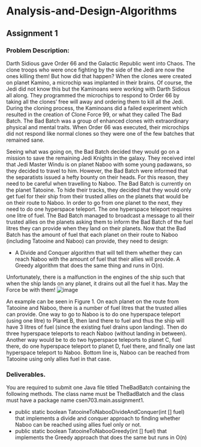 # Analysis-and-Design-Algorithms
## Assignment 1 
### Problem Description:
Darth Sidious gave Order 66 and the Galactic Republic went into Chaos. The clone troops who were once fighting by the side of the Jedi are now the ones killing them! But how did that happen? When the clones were created on planet Kamino, a microchip was implanted in their brains. Of course, the Jedi did not know this but the Kaminoans were working with Darth Sidious all along. They programmed the microchips to respond to Order 66 by taking all the clones’ free will away and ordering them to kill all the Jedi. During the cloning process, the Kaminoans did a failed experiment which resulted in the creation of Clone Force 99, or what they called The Bad Batch. The Bad Batch was a group of enhanced clones with extraordinary physical and mental traits. When Order 66 was executed, their microchips did not respond like normal clones so they were one of the few batches that remained sane.

Seeing what was going on, the Bad Batch decided they would go on a mission to save the remaining Jedi Knights in the galaxy. They received intel that Jedi Master Windu is on planet Naboo with some young padawans, so they decided to travel to him. However, the Bad Batch were informed that the separatists issued a hefty bounty on their heads. For this reason, they need to be careful when travelling to Naboo. The Bad Batch is currently on the planet Tatooine. To hide their tracks, they decided that they would only get fuel for their ship from their trusted allies on the planets that would be on their route to Naboo. In order to go from one planet to the next, they need to do one hyperspace teleport. The one hyperspace teleport requires one litre of fuel. The Bad Batch managed to broadcast a message to all their trusted allies on the planets asking them to inform the Bad Batch of the fuel litres they can provide when they land on their planets. Now that the Bad Batch has the amount of fuel that each planet on their route to Naboo (including Tatooine and Naboo) can provide, they need to design:

- A Divide and Conquer algorithm that will tell them whether they can reach Naboo with the amount of fuel that their allies will provide.
 A Greedy algorithm that does the same thing and runs in O(n). 

Unfortunately, there is a malfunction in the engines of the ship such that when the ship
lands on any planet, it drains out all the fuel it has. May the Force be with them!
![image](https://github.com/LD0720/Analysis-and-Design-Algorithms/assets/106076298/5f45e4ac-d70b-4641-9c1d-a22405bb6e1a)

An example can be seen in Figure 1.
On each planet on the route from Tatooine and Naboo, there is a number of fuel litres that the trusted allies can provide. One way to go to Naboo is to do one hyperspace teleport (using one litre) to Planet B, then land there to fuel and thus the ship will have 3 litres of fuel (since the existing fuel drains upon landing). Then do three hyperspace teleports to reach Naboo (without landing in between). Another way would be to do two hyperspace teleports to planet C, fuel there, do one hyperspace teleport to planet D, fuel there, and finally one last hyperspace  teleport to Naboo. Bottom line is, Naboo can be reached from Tatooine using only allies fuel in that case.
### Deliverables. 
You are required to submit one Java file titled TheBadBatch containing the following methods. The class name must be TheBadBatch and the class must have a package name csen703.main.assignment1.

- public static boolean TatooineToNabooDivideAndConquer(int [] fuel) that implements a divide and conquer approach to finding whether Naboo can be reached using allies fuel only or not.
- public static boolean TatooineToNabooGreedy(int [] fuel) that implements the Greedy approach that does the same but runs in O(n)
